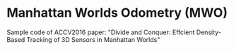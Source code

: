# Manhattan Worlds Odometry (MWO)
Sample code of ACCV2016 paper: "Divide and Conquer: Effcient Density-Based Tracking of 3D Sensors in Manhattan Worlds"
